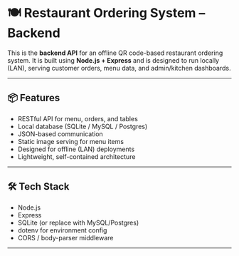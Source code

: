 # 🍽️ Restaurant Ordering System – Backend

This is the **backend API** for an offline QR code-based restaurant ordering system. It is built using **Node.js + Express** and is designed to run locally (LAN), serving customer orders, menu data, and admin/kitchen dashboards.

---

## 📦 Features

- RESTful API for menu, orders, and tables
- Local database (SQLite / MySQL / Postgres)
- JSON-based communication
- Static image serving for menu items
- Designed for offline (LAN) deployments
- Lightweight, self-contained architecture

---

## 🛠️ Tech Stack

- Node.js
- Express
- SQLite (or replace with MySQL/Postgres)
- dotenv for environment config
- CORS / body-parser middleware

---
